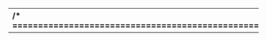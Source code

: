 ﻿|/\* =========================================================================|
| :- |
||`    `Unity Project - A Test Framework for C|
||`    `Copyright (c) 2007-21 Mike Karlesky, Mark VanderVoord, Greg Williams|
||`    `[Released under MIT License. Please refer to license.txt for details]|
||============================================================================ \*/|
||<p></p><p></p>|
||#include "unity.h"|
||#include <stddef.h>|
||<p></p><p></p>|
||#ifdef AVR|
||#include <avr/pgmspace.h>|
||#else|
||#define PROGMEM|
||#endif|
||<p></p><p></p>|
||/\* If omitted from header, declare overrideable prototypes here so they're ready for use \*/|
||#ifdef UNITY\_OMIT\_OUTPUT\_CHAR\_HEADER\_DECLARATION|
||void UNITY\_OUTPUT\_CHAR(int);|
||#endif|
||<p></p><p></p>|
||/\* Helpful macros for us to use here in Assert functions \*/|
||#define UNITY\_FAIL\_AND\_BAIL   { Unity.CurrentTestFailed  = 1; UNITY\_OUTPUT\_FLUSH(); TEST\_ABORT(); }|
||#define UNITY\_IGNORE\_AND\_BAIL { Unity.CurrentTestIgnored = 1; UNITY\_OUTPUT\_FLUSH(); TEST\_ABORT(); }|
||#define RETURN\_IF\_FAIL\_OR\_IGNORE if (Unity.CurrentTestFailed || Unity.CurrentTestIgnored) TEST\_ABORT()|
||<p></p><p></p>|
||struct UNITY\_STORAGE\_T Unity;|
||<p></p><p></p>|
||#ifdef UNITY\_OUTPUT\_COLOR|
||const char PROGMEM UnityStrOk[]                            = "\033[42mOK\033[00m";|
||const char PROGMEM UnityStrPass[]                          = "\033[42mPASS\033[00m";|
||const char PROGMEM UnityStrFail[]                          = "\033[41mFAIL\033[00m";|
||const char PROGMEM UnityStrIgnore[]                        = "\033[43mIGNORE\033[00m";|
||#else|
||const char PROGMEM UnityStrOk[]                            = "OK";|
||const char PROGMEM UnityStrPass[]                          = "PASS";|
||const char PROGMEM UnityStrFail[]                          = "FAIL";|
||const char PROGMEM UnityStrIgnore[]                        = "IGNORE";|
||#endif|
||static const char PROGMEM UnityStrNull[]                   = "NULL";|
||static const char PROGMEM UnityStrSpacer[]                 = ". ";|
||static const char PROGMEM UnityStrExpected[]               = " Expected ";|
||static const char PROGMEM UnityStrWas[]                    = " Was ";|
||static const char PROGMEM UnityStrGt[]                     = " to be greater than ";|
||static const char PROGMEM UnityStrLt[]                     = " to be less than ";|
||static const char PROGMEM UnityStrOrEqual[]                = "or equal to ";|
||static const char PROGMEM UnityStrNotEqual[]               = " to be not equal to ";|
||static const char PROGMEM UnityStrElement[]                = " Element ";|
||static const char PROGMEM UnityStrByte[]                   = " Byte ";|
||static const char PROGMEM UnityStrMemory[]                 = " Memory Mismatch.";|
||static const char PROGMEM UnityStrDelta[]                  = " Values Not Within Delta ";|
||static const char PROGMEM UnityStrPointless[]              = " You Asked Me To Compare Nothing, Which Was Pointless.";|
||static const char PROGMEM UnityStrNullPointerForExpected[] = " Expected pointer to be NULL";|
||static const char PROGMEM UnityStrNullPointerForActual[]   = " Actual pointer was NULL";|
||#ifndef UNITY\_EXCLUDE\_FLOAT|
||static const char PROGMEM UnityStrNot[]                    = "Not ";|
||static const char PROGMEM UnityStrInf[]                    = "Infinity";|
||static const char PROGMEM UnityStrNegInf[]                 = "Negative Infinity";|
||static const char PROGMEM UnityStrNaN[]                    = "NaN";|
||static const char PROGMEM UnityStrDet[]                    = "Determinate";|
||static const char PROGMEM UnityStrInvalidFloatTrait[]      = "Invalid Float Trait";|
||#endif|
||const char PROGMEM UnityStrErrShorthand[]                  = "Unity Shorthand Support Disabled";|
||const char PROGMEM UnityStrErrFloat[]                      = "Unity Floating Point Disabled";|
||const char PROGMEM UnityStrErrDouble[]                     = "Unity Double Precision Disabled";|
||const char PROGMEM UnityStrErr64[]                         = "Unity 64-bit Support Disabled";|
||static const char PROGMEM UnityStrBreaker[]                = "-----------------------";|
||static const char PROGMEM UnityStrResultsTests[]           = " Tests ";|
||static const char PROGMEM UnityStrResultsFailures[]        = " Failures ";|
||static const char PROGMEM UnityStrResultsIgnored[]         = " Ignored ";|
||#ifndef UNITY\_EXCLUDE\_DETAILS|
||static const char PROGMEM UnityStrDetail1Name[]            = UNITY\_DETAIL1\_NAME " ";|
||static const char PROGMEM UnityStrDetail2Name[]            = " " UNITY\_DETAIL2\_NAME " ";|
||#endif|
||/\*-----------------------------------------------|
||` `\* Pretty Printers & Test Result Output Handlers|
||` `\*-----------------------------------------------\*/|
||<p></p><p></p>|
||/\*-----------------------------------------------\*/|
||/\* Local helper function to print characters. \*/|
||static void UnityPrintChar(const char\* pch)|
||{|
||`    `/\* printable characters plus CR & LF are printed \*/|
||`    `if ((\*pch <= 126) && (\*pch >= 32))|
||`    `{|
||`        `UNITY\_OUTPUT\_CHAR(\*pch);|
||`    `}|
||`    `/\* write escaped carriage returns \*/|
||`    `else if (\*pch == 13)|
||`    `{|
||`        `UNITY\_OUTPUT\_CHAR('\\');|
||`        `UNITY\_OUTPUT\_CHAR('r');|
||`    `}|
||`    `/\* write escaped line feeds \*/|
||`    `else if (\*pch == 10)|
||`    `{|
||`        `UNITY\_OUTPUT\_CHAR('\\');|
||`        `UNITY\_OUTPUT\_CHAR('n');|
||`    `}|
||`    `/\* unprintable characters are shown as codes \*/|
||`    `else|
||`    `{|
||`        `UNITY\_OUTPUT\_CHAR('\\');|
||`        `UNITY\_OUTPUT\_CHAR('x');|
||`        `UnityPrintNumberHex((UNITY\_UINT)\*pch, 2);|
||`    `}|
||}|
||<p></p><p></p>|
||/\*-----------------------------------------------\*/|
||/\* Local helper function to print ANSI escape strings e.g. "\033[42m". \*/|
||#ifdef UNITY\_OUTPUT\_COLOR|
||static UNITY\_UINT UnityPrintAnsiEscapeString(const char\* string)|
||{|
||`    `const char\* pch = string;|
||`    `UNITY\_UINT count = 0;|
||<p></p><p></p>|
||`    `while (\*pch && (\*pch != 'm'))|
||`    `{|
||`        `UNITY\_OUTPUT\_CHAR(\*pch);|
||`        `pch++;|
||`        `count++;|
||`    `}|
||`    `UNITY\_OUTPUT\_CHAR('m');|
||`    `count++;|
||<p></p><p></p>|
||`    `return count;|
||}|
||#endif|
||<p></p><p></p>|
||/\*-----------------------------------------------\*/|
||void UnityPrint(const char\* string)|
||{|
||`    `const char\* pch = string;|
||<p></p><p></p>|
||`    `if (pch != NULL)|
||`    `{|
||`        `while (\*pch)|
||`        `{|
||#ifdef UNITY\_OUTPUT\_COLOR|
||`            `/\* print ANSI escape code \*/|
||`            `if ((\*pch == 27) && (\*(pch + 1) == '['))|
||`            `{|
||`                `pch += UnityPrintAnsiEscapeString(pch);|
||`                `continue;|
||`            `}|
||#endif|
||`            `UnityPrintChar(pch);|
||`            `pch++;|
||`        `}|
||`    `}|
||}|
||/\*-----------------------------------------------\*/|
||void UnityPrintLen(const char\* string, const UNITY\_UINT32 length)|
||{|
||`    `const char\* pch = string;|
||<p></p><p></p>|
||`    `if (pch != NULL)|
||`    `{|
||`        `while (\*pch && ((UNITY\_UINT32)(pch - string) < length))|
||`        `{|
||`            `/\* printable characters plus CR & LF are printed \*/|
||`            `if ((\*pch <= 126) && (\*pch >= 32))|
||`            `{|
||`                `UNITY\_OUTPUT\_CHAR(\*pch);|
||`            `}|
||`            `/\* write escaped carriage returns \*/|
||`            `else if (\*pch == 13)|
||`            `{|
||`                `UNITY\_OUTPUT\_CHAR('\\');|
||`                `UNITY\_OUTPUT\_CHAR('r');|
||`            `}|
||`            `/\* write escaped line feeds \*/|
||`            `else if (\*pch == 10)|
||`            `{|
||`                `UNITY\_OUTPUT\_CHAR('\\');|
||`                `UNITY\_OUTPUT\_CHAR('n');|
||`            `}|
||`            `/\* unprintable characters are shown as codes \*/|
||`            `else|
||`            `{|
||`                `UNITY\_OUTPUT\_CHAR('\\');|
||`                `UNITY\_OUTPUT\_CHAR('x');|
||`                `UnityPrintNumberHex((UNITY\_UINT)\*pch, 2);|
||`            `}|
||`            `pch++;|
||`        `}|
||`    `}|
||}|
||<p></p><p></p>|
||/\*-----------------------------------------------\*/|
||void UnityPrintNumberByStyle(const UNITY\_INT number, const UNITY\_DISPLAY\_STYLE\_T style)|
||{|
||`    `if ((style & UNITY\_DISPLAY\_RANGE\_INT) == UNITY\_DISPLAY\_RANGE\_INT)|
||`    `{|
||`        `if (style == UNITY\_DISPLAY\_STYLE\_CHAR)|
||`        `{|
||`            `/\* printable characters plus CR & LF are printed \*/|
||`            `UNITY\_OUTPUT\_CHAR('\'');|
||`            `if ((number <= 126) && (number >= 32))|
||`            `{|
||`                `UNITY\_OUTPUT\_CHAR((int)number);|
||`            `}|
||`            `/\* write escaped carriage returns \*/|
||`            `else if (number == 13)|
||`            `{|
||`                `UNITY\_OUTPUT\_CHAR('\\');|
||`                `UNITY\_OUTPUT\_CHAR('r');|
||`            `}|
||`            `/\* write escaped line feeds \*/|
||`            `else if (number == 10)|
||`            `{|
||`                `UNITY\_OUTPUT\_CHAR('\\');|
||`                `UNITY\_OUTPUT\_CHAR('n');|
||`            `}|
||`            `/\* unprintable characters are shown as codes \*/|
||`            `else|
||`            `{|
||`                `UNITY\_OUTPUT\_CHAR('\\');|
||`                `UNITY\_OUTPUT\_CHAR('x');|
||`                `UnityPrintNumberHex((UNITY\_UINT)number, 2);|
||`            `}|
||`            `UNITY\_OUTPUT\_CHAR('\'');|
||`        `}|
||`        `else|
||`        `{|
||`            `UnityPrintNumber(number);|
||`        `}|
||`    `}|
||`    `else if ((style & UNITY\_DISPLAY\_RANGE\_UINT) == UNITY\_DISPLAY\_RANGE\_UINT)|
||`    `{|
||`        `UnityPrintNumberUnsigned((UNITY\_UINT)number);|
||`    `}|
||`    `else|
||`    `{|
||`        `UNITY\_OUTPUT\_CHAR('0');|
||`        `UNITY\_OUTPUT\_CHAR('x');|
||`        `UnityPrintNumberHex((UNITY\_UINT)number, (char)((style & 0xF) \* 2));|
||`    `}|
||}|
||<p></p><p></p>|
||/\*-----------------------------------------------\*/|
||void UnityPrintNumber(const UNITY\_INT number\_to\_print)|
||{|
||`    `UNITY\_UINT number = (UNITY\_UINT)number\_to\_print;|
||<p></p><p></p>|
||`    `if (number\_to\_print < 0)|
||`    `{|
||`        `/\* A negative number, including MIN negative \*/|
||`        `UNITY\_OUTPUT\_CHAR('-');|
||`        `number = (~number) + 1;|
||`    `}|
||`    `UnityPrintNumberUnsigned(number);|
||}|
||<p></p><p></p>|
||/\*-----------------------------------------------|
||` `\* basically do an itoa using as little ram as possible \*/|
||void UnityPrintNumberUnsigned(const UNITY\_UINT number)|
||{|
||`    `UNITY\_UINT divisor = 1;|
||<p></p><p></p>|
||`    `/\* figure out initial divisor \*/|
||`    `while (number / divisor > 9)|
||`    `{|
||`        `divisor \*= 10;|
||`    `}|
||<p></p><p></p>|
||`    `/\* now mod and print, then divide divisor \*/|
||`    `do|
||`    `{|
||`        `UNITY\_OUTPUT\_CHAR((char)('0' + (number / divisor % 10)));|
||`        `divisor /= 10;|
||`    `} while (divisor > 0);|
||}|
||<p></p><p></p>|
||/\*-----------------------------------------------\*/|
||void UnityPrintNumberHex(const UNITY\_UINT number, const char nibbles\_to\_print)|
||{|
||`    `int nibble;|
||`    `char nibbles = nibbles\_to\_print;|
||<p></p><p></p>|
||`    `if ((unsigned)nibbles > UNITY\_MAX\_NIBBLES)|
||`    `{|
||`        `nibbles = UNITY\_MAX\_NIBBLES;|
||`    `}|
||<p></p><p></p>|
||`    `while (nibbles > 0)|
||`    `{|
||`        `nibbles--;|
||`        `nibble = (int)(number >> (nibbles \* 4)) & 0x0F;|
||`        `if (nibble <= 9)|
||`        `{|
||`            `UNITY\_OUTPUT\_CHAR((char)('0' + nibble));|
||`        `}|
||`        `else|
||`        `{|
||`            `UNITY\_OUTPUT\_CHAR((char)('A' - 10 + nibble));|
||`        `}|
||`    `}|
||}|
||<p></p><p></p>|
||/\*-----------------------------------------------\*/|
||void UnityPrintMask(const UNITY\_UINT mask, const UNITY\_UINT number)|
||{|
||`    `UNITY\_UINT current\_bit = (UNITY\_UINT)1 << (UNITY\_INT\_WIDTH - 1);|
||`    `UNITY\_INT32 i;|
||<p></p><p></p>|
||`    `for (i = 0; i < UNITY\_INT\_WIDTH; i++)|
||`    `{|
||`        `if (current\_bit & mask)|
||`        `{|
||`            `if (current\_bit & number)|
||`            `{|
||`                `UNITY\_OUTPUT\_CHAR('1');|
||`            `}|
||`            `else|
||`            `{|
||`                `UNITY\_OUTPUT\_CHAR('0');|
||`            `}|
||`        `}|
||`        `else|
||`        `{|
||`            `UNITY\_OUTPUT\_CHAR('X');|
||`        `}|
||`        `current\_bit = current\_bit >> 1;|
||`    `}|
||}|
||<p></p><p></p>|
||/\*-----------------------------------------------\*/|
||#ifndef UNITY\_EXCLUDE\_FLOAT\_PRINT|
||/\*|
||` `\* This function prints a floating-point value in a format similar to|
||` `\* printf("%.7g") on a single-precision machine or printf("%.9g") on a|
||` `\* double-precision machine.  The 7th digit won't always be totally correct|
||` `\* in single-precision operation (for that level of accuracy, a more|
||` `\* complicated algorithm would be needed).|
||` `\*/|
||void UnityPrintFloat(const UNITY\_DOUBLE input\_number)|
||{|
||#ifdef UNITY\_INCLUDE\_DOUBLE|
||`    `static const int sig\_digits = 9;|
||`    `static const UNITY\_INT32 min\_scaled = 100000000;|
||`    `static const UNITY\_INT32 max\_scaled = 1000000000;|
||#else|
||`    `static const int sig\_digits = 7;|
||`    `static const UNITY\_INT32 min\_scaled = 1000000;|
||`    `static const UNITY\_INT32 max\_scaled = 10000000;|
||#endif|
||<p></p><p></p>|
||`    `UNITY\_DOUBLE number = input\_number;|
||<p></p><p></p>|
||`    `/\* print minus sign (does not handle negative zero) \*/|
||`    `if (number < 0.0f)|
||`    `{|
||`        `UNITY\_OUTPUT\_CHAR('-');|
||`        `number = -number;|
||`    `}|
||<p></p><p></p>|
||`    `/\* handle zero, NaN, and +/- infinity \*/|
||`    `if (number == 0.0f)|
||`    `{|
||`        `UnityPrint("0");|
||`    `}|
||`    `else if (isnan(number))|
||`    `{|
||`        `UnityPrint("nan");|
||`    `}|
||`    `else if (isinf(number))|
||`    `{|
||`        `UnityPrint("inf");|
||`    `}|
||`    `else|
||`    `{|
||`        `UNITY\_INT32 n\_int = 0, n;|
||`        `int exponent = 0;|
||`        `int decimals, digits;|
||`        `char buf[16] = {0};|
||<p></p><p></p>|
||`        `/\*|
||`         `\* Scale up or down by powers of 10.  To minimize rounding error,|
||`         `\* start with a factor/divisor of 10^10, which is the largest|
||`         `\* power of 10 that can be represented exactly.  Finally, compute|
||`         `\* (exactly) the remaining power of 10 and perform one more|
||`         `\* multiplication or division.|
||`         `\*/|
||`        `if (number < 1.0f)|
||`        `{|
||`            `UNITY\_DOUBLE factor = 1.0f;|
||<p></p><p></p>|
||`            `while (number < (UNITY\_DOUBLE)max\_scaled / 1e10f)  { number \*= 1e10f; exponent -= 10; }|
||`            `while (number \* factor < (UNITY\_DOUBLE)min\_scaled) { factor \*= 10.0f; exponent--; }|
||<p></p><p></p>|
||`            `number \*= factor;|
||`        `}|
||`        `else if (number > (UNITY\_DOUBLE)max\_scaled)|
||`        `{|
||`            `UNITY\_DOUBLE divisor = 1.0f;|
||<p></p><p></p>|
||`            `while (number > (UNITY\_DOUBLE)min\_scaled \* 1e10f)   { number  /= 1e10f; exponent += 10; }|
||`            `while (number / divisor > (UNITY\_DOUBLE)max\_scaled) { divisor \*= 10.0f; exponent++; }|
||<p></p><p></p>|
||`            `number /= divisor;|
||`        `}|
||`        `else|
||`        `{|
||`            `/\*|
||`             `\* In this range, we can split off the integer part before|
||`             `\* doing any multiplications.  This reduces rounding error by|
||`             `\* freeing up significant bits in the fractional part.|
||`             `\*/|
||`            `UNITY\_DOUBLE factor = 1.0f;|
||`            `n\_int = (UNITY\_INT32)number;|
||`            `number -= (UNITY\_DOUBLE)n\_int;|
||<p></p><p></p>|
||`            `while (n\_int < min\_scaled) { n\_int \*= 10; factor \*= 10.0f; exponent--; }|
||<p></p><p></p>|
||`            `number \*= factor;|
||`        `}|
||<p></p><p></p>|
||`        `/\* round to nearest integer \*/|
||`        `n = ((UNITY\_INT32)(number + number) + 1) / 2;|
||<p></p><p></p>|
||#ifndef UNITY\_ROUND\_TIES\_AWAY\_FROM\_ZERO|
||`        `/\* round to even if exactly between two integers \*/|
||`        `if ((n & 1) && (((UNITY\_DOUBLE)n - number) == 0.5f))|
||`            `n--;|
||#endif|
||<p></p><p></p>|
||`        `n += n\_int;|
||<p></p><p></p>|
||`        `if (n >= max\_scaled)|
||`        `{|
||`            `n = min\_scaled;|
||`            `exponent++;|
||`        `}|
||<p></p><p></p>|
||`        `/\* determine where to place decimal point \*/|
||`        `decimals = ((exponent <= 0) && (exponent >= -(sig\_digits + 3))) ? (-exponent) : (sig\_digits - 1);|
||`        `exponent += decimals;|
||<p></p><p></p>|
||`        `/\* truncate trailing zeroes after decimal point \*/|
||`        `while ((decimals > 0) && ((n % 10) == 0))|
||`        `{|
||`            `n /= 10;|
||`            `decimals--;|
||`        `}|
||<p></p><p></p>|
||`        `/\* build up buffer in reverse order \*/|
||`        `digits = 0;|
||`        `while ((n != 0) || (digits <= decimals))|
||`        `{|
||`            `buf[digits++] = (char)('0' + n % 10);|
||`            `n /= 10;|
||`        `}|
||`        `while (digits > 0)|
||`        `{|
||`            `if (digits == decimals) { UNITY\_OUTPUT\_CHAR('.'); }|
||`            `UNITY\_OUTPUT\_CHAR(buf[--digits]);|
||`        `}|
||<p></p><p></p>|
||`        `/\* print exponent if needed \*/|
||`        `if (exponent != 0)|
||`        `{|
||`            `UNITY\_OUTPUT\_CHAR('e');|
||<p></p><p></p>|
||`            `if (exponent < 0)|
||`            `{|
||`                `UNITY\_OUTPUT\_CHAR('-');|
||`                `exponent = -exponent;|
||`            `}|
||`            `else|
||`            `{|
||`                `UNITY\_OUTPUT\_CHAR('+');|
||`            `}|
||<p></p><p></p>|
||`            `digits = 0;|
||`            `while ((exponent != 0) || (digits < 2))|
||`            `{|
||`                `buf[digits++] = (char)('0' + exponent % 10);|
||`                `exponent /= 10;|
||`            `}|
||`            `while (digits > 0)|
||`            `{|
||`                `UNITY\_OUTPUT\_CHAR(buf[--digits]);|
||`            `}|
||`        `}|
||`    `}|
||}|
||#endif /\* ! UNITY\_EXCLUDE\_FLOAT\_PRINT \*/|
||<p></p><p></p>|
||/\*-----------------------------------------------\*/|
||static void UnityTestResultsBegin(const char\* file, const UNITY\_LINE\_TYPE line)|
||{|
||#ifdef UNITY\_OUTPUT\_FOR\_ECLIPSE|
||`    `UNITY\_OUTPUT\_CHAR('(');|
||`    `UnityPrint(file);|
||`    `UNITY\_OUTPUT\_CHAR(':');|
||`    `UnityPrintNumber((UNITY\_INT)line);|
||`    `UNITY\_OUTPUT\_CHAR(')');|
||`    `UNITY\_OUTPUT\_CHAR(' ');|
||`    `UnityPrint(Unity.CurrentTestName);|
||`    `UNITY\_OUTPUT\_CHAR(':');|
||#else|
||#ifdef UNITY\_OUTPUT\_FOR\_IAR\_WORKBENCH|
||`    `UnityPrint("<SRCREF line=");|
||`    `UnityPrintNumber((UNITY\_INT)line);|
||`    `UnityPrint(" file=\"");|
||`    `UnityPrint(file);|
||`    `UNITY\_OUTPUT\_CHAR('"');|
||`    `UNITY\_OUTPUT\_CHAR('>');|
||`    `UnityPrint(Unity.CurrentTestName);|
||`    `UnityPrint("</SRCREF> ");|
||#else|
||#ifdef UNITY\_OUTPUT\_FOR\_QT\_CREATOR|
||`    `UnityPrint("file://");|
||`    `UnityPrint(file);|
||`    `UNITY\_OUTPUT\_CHAR(':');|
||`    `UnityPrintNumber((UNITY\_INT)line);|
||`    `UNITY\_OUTPUT\_CHAR(' ');|
||`    `UnityPrint(Unity.CurrentTestName);|
||`    `UNITY\_OUTPUT\_CHAR(':');|
||#else|
||`    `UnityPrint(file);|
||`    `UNITY\_OUTPUT\_CHAR(':');|
||`    `UnityPrintNumber((UNITY\_INT)line);|
||`    `UNITY\_OUTPUT\_CHAR(':');|
||`    `UnityPrint(Unity.CurrentTestName);|
||`    `UNITY\_OUTPUT\_CHAR(':');|
||#endif|
||#endif|
||#endif|
||}|
||<p></p><p></p>|
||/\*-----------------------------------------------\*/|
||static void UnityTestResultsFailBegin(const UNITY\_LINE\_TYPE line)|
||{|
||`    `UnityTestResultsBegin(Unity.TestFile, line);|
||`    `UnityPrint(UnityStrFail);|
||`    `UNITY\_OUTPUT\_CHAR(':');|
||}|
||<p></p><p></p>|
||/\*-----------------------------------------------\*/|
||void UnityConcludeTest(void)|
||{|
||`    `if (Unity.CurrentTestIgnored)|
||`    `{|
||`        `Unity.TestIgnores++;|
||`    `}|
||`    `else if (!Unity.CurrentTestFailed)|
||`    `{|
||`        `UnityTestResultsBegin(Unity.TestFile, Unity.CurrentTestLineNumber);|
||`        `UnityPrint(UnityStrPass);|
||`    `}|
||`    `else|
||`    `{|
||`        `Unity.TestFailures++;|
||`    `}|
||<p></p><p></p>|
||`    `Unity.CurrentTestFailed = 0;|
||`    `Unity.CurrentTestIgnored = 0;|
||`    `UNITY\_PRINT\_EXEC\_TIME();|
||`    `UNITY\_PRINT\_EOL();|
||`    `UNITY\_FLUSH\_CALL();|
||}|
||<p></p><p></p>|
||/\*-----------------------------------------------\*/|
||static void UnityAddMsgIfSpecified(const char\* msg)|
||{|
||`    `if (msg)|
||`    `{|
||`        `UnityPrint(UnityStrSpacer);|
||<p></p><p></p>|
||#ifdef UNITY\_PRINT\_TEST\_CONTEXT|
||`        `UNITY\_PRINT\_TEST\_CONTEXT();|
||#endif|
||#ifndef UNITY\_EXCLUDE\_DETAILS|
||`        `if (Unity.CurrentDetail1)|
||`        `{|
||`            `UnityPrint(UnityStrDetail1Name);|
||`            `UnityPrint(Unity.CurrentDetail1);|
||`            `if (Unity.CurrentDetail2)|
||`            `{|
||`                `UnityPrint(UnityStrDetail2Name);|
||`                `UnityPrint(Unity.CurrentDetail2);|
||`            `}|
||`            `UnityPrint(UnityStrSpacer);|
||`        `}|
||#endif|
||`        `UnityPrint(msg);|
||`    `}|
||}|
||<p></p><p></p>|
||/\*-----------------------------------------------\*/|
||static void UnityPrintExpectedAndActualStrings(const char\* expected, const char\* actual)|
||{|
||`    `UnityPrint(UnityStrExpected);|
||`    `if (expected != NULL)|
||`    `{|
||`        `UNITY\_OUTPUT\_CHAR('\'');|
||`        `UnityPrint(expected);|
||`        `UNITY\_OUTPUT\_CHAR('\'');|
||`    `}|
||`    `else|
||`    `{|
||`        `UnityPrint(UnityStrNull);|
||`    `}|
||`    `UnityPrint(UnityStrWas);|
||`    `if (actual != NULL)|
||`    `{|
||`        `UNITY\_OUTPUT\_CHAR('\'');|
||`        `UnityPrint(actual);|
||`        `UNITY\_OUTPUT\_CHAR('\'');|
||`    `}|
||`    `else|
||`    `{|
||`        `UnityPrint(UnityStrNull);|
||`    `}|
||}|
||<p></p><p></p>|
||/\*-----------------------------------------------\*/|
||static void UnityPrintExpectedAndActualStringsLen(const char\* expected,|
||`                                                  `const char\* actual,|
||`                                                  `const UNITY\_UINT32 length)|
||{|
||`    `UnityPrint(UnityStrExpected);|
||`    `if (expected != NULL)|
||`    `{|
||`        `UNITY\_OUTPUT\_CHAR('\'');|
||`        `UnityPrintLen(expected, length);|
||`        `UNITY\_OUTPUT\_CHAR('\'');|
||`    `}|
||`    `else|
||`    `{|
||`        `UnityPrint(UnityStrNull);|
||`    `}|
||`    `UnityPrint(UnityStrWas);|
||`    `if (actual != NULL)|
||`    `{|
||`        `UNITY\_OUTPUT\_CHAR('\'');|
||`        `UnityPrintLen(actual, length);|
||`        `UNITY\_OUTPUT\_CHAR('\'');|
||`    `}|
||`    `else|
||`    `{|
||`        `UnityPrint(UnityStrNull);|
||`    `}|
||}|
||<p></p><p></p>|
||/\*-----------------------------------------------|
||` `\* Assertion & Control Helpers|
||` `\*-----------------------------------------------\*/|
||<p></p><p></p>|
||/\*-----------------------------------------------\*/|
||static int UnityIsOneArrayNull(UNITY\_INTERNAL\_PTR expected,|
||`                               `UNITY\_INTERNAL\_PTR actual,|
||`                               `const UNITY\_LINE\_TYPE lineNumber,|
||`                               `const char\* msg)|
||{|
||`    `/\* Both are NULL or same pointer \*/|
||`    `if (expected == actual) { return 0; }|
||<p></p><p></p>|
||`    `/\* print and return true if just expected is NULL \*/|
||`    `if (expected == NULL)|
||`    `{|
||`        `UnityTestResultsFailBegin(lineNumber);|
||`        `UnityPrint(UnityStrNullPointerForExpected);|
||`        `UnityAddMsgIfSpecified(msg);|
||`        `return 1;|
||`    `}|
||<p></p><p></p>|
||`    `/\* print and return true if just actual is NULL \*/|
||`    `if (actual == NULL)|
||`    `{|
||`        `UnityTestResultsFailBegin(lineNumber);|
||`        `UnityPrint(UnityStrNullPointerForActual);|
||`        `UnityAddMsgIfSpecified(msg);|
||`        `return 1;|
||`    `}|
||<p></p><p></p>|
||`    `return 0; /\* return false if neither is NULL \*/|
||}|
||<p></p><p></p>|
||/\*-----------------------------------------------|
||` `\* Assertion Functions|
||` `\*-----------------------------------------------\*/|
||<p></p><p></p>|
||/\*-----------------------------------------------\*/|
||void UnityAssertBits(const UNITY\_INT mask,|
||`                     `const UNITY\_INT expected,|
||`                     `const UNITY\_INT actual,|
||`                     `const char\* msg,|
||`                     `const UNITY\_LINE\_TYPE lineNumber)|
||{|
||`    `RETURN\_IF\_FAIL\_OR\_IGNORE;|
||<p></p><p></p>|
||`    `if ((mask & expected) != (mask & actual))|
||`    `{|
||`        `UnityTestResultsFailBegin(lineNumber);|
||`        `UnityPrint(UnityStrExpected);|
||`        `UnityPrintMask((UNITY\_UINT)mask, (UNITY\_UINT)expected);|
||`        `UnityPrint(UnityStrWas);|
||`        `UnityPrintMask((UNITY\_UINT)mask, (UNITY\_UINT)actual);|
||`        `UnityAddMsgIfSpecified(msg);|
||`        `UNITY\_FAIL\_AND\_BAIL;|
||`    `}|
||}|
||<p></p><p></p>|
||/\*-----------------------------------------------\*/|
||void UnityAssertEqualNumber(const UNITY\_INT expected,|
||`                            `const UNITY\_INT actual,|
||`                            `const char\* msg,|
||`                            `const UNITY\_LINE\_TYPE lineNumber,|
||`                            `const UNITY\_DISPLAY\_STYLE\_T style)|
||{|
||`    `RETURN\_IF\_FAIL\_OR\_IGNORE;|
||<p></p><p></p>|
||`    `if (expected != actual)|
||`    `{|
||`        `UnityTestResultsFailBegin(lineNumber);|
||`        `UnityPrint(UnityStrExpected);|
||`        `UnityPrintNumberByStyle(expected, style);|
||`        `UnityPrint(UnityStrWas);|
||`        `UnityPrintNumberByStyle(actual, style);|
||`        `UnityAddMsgIfSpecified(msg);|
||`        `UNITY\_FAIL\_AND\_BAIL;|
||`    `}|
||}|
||<p></p><p></p>|
||/\*-----------------------------------------------\*/|
||void UnityAssertGreaterOrLessOrEqualNumber(const UNITY\_INT threshold,|
||`                                           `const UNITY\_INT actual,|
||`                                           `const UNITY\_COMPARISON\_T compare,|
||`                                           `const char \*msg,|
||`                                           `const UNITY\_LINE\_TYPE lineNumber,|
||`                                           `const UNITY\_DISPLAY\_STYLE\_T style)|
||{|
||`    `int failed = 0;|
||`    `RETURN\_IF\_FAIL\_OR\_IGNORE;|
||<p></p><p></p>|
||`    `if ((threshold == actual) && (compare & UNITY\_EQUAL\_TO)) { return; }|
||`    `if ((threshold == actual))                               { failed = 1; }|
||<p></p><p></p>|
||`    `if ((style & UNITY\_DISPLAY\_RANGE\_INT) == UNITY\_DISPLAY\_RANGE\_INT)|
||`    `{|
||`        `if ((actual > threshold) && (compare & UNITY\_SMALLER\_THAN)) { failed = 1; }|
||`        `if ((actual < threshold) && (compare & UNITY\_GREATER\_THAN)) { failed = 1; }|
||`    `}|
||`    `else /\* UINT or HEX \*/|
||`    `{|
||`        `if (((UNITY\_UINT)actual > (UNITY\_UINT)threshold) && (compare & UNITY\_SMALLER\_THAN)) { failed = 1; }|
||`        `if (((UNITY\_UINT)actual < (UNITY\_UINT)threshold) && (compare & UNITY\_GREATER\_THAN)) { failed = 1; }|
||`    `}|
||<p></p><p></p>|
||`    `if (failed)|
||`    `{|
||`        `UnityTestResultsFailBegin(lineNumber);|
||`        `UnityPrint(UnityStrExpected);|
||`        `UnityPrintNumberByStyle(actual, style);|
||`        `if (compare & UNITY\_GREATER\_THAN) { UnityPrint(UnityStrGt);       }|
||`        `if (compare & UNITY\_SMALLER\_THAN) { UnityPrint(UnityStrLt);       }|
||`        `if (compare & UNITY\_EQUAL\_TO)     { UnityPrint(UnityStrOrEqual);  }|
||`        `if (compare == UNITY\_NOT\_EQUAL)   { UnityPrint(UnityStrNotEqual); }|
||`        `UnityPrintNumberByStyle(threshold, style);|
||`        `UnityAddMsgIfSpecified(msg);|
||`        `UNITY\_FAIL\_AND\_BAIL;|
||`    `}|
||}|
||<p></p><p></p>|
||#define UnityPrintPointlessAndBail()       \|
||{                                          \|
||`    `UnityTestResultsFailBegin(lineNumber); \|
||`    `UnityPrint(UnityStrPointless);         \|
||`    `UnityAddMsgIfSpecified(msg);           \|
||`    `UNITY\_FAIL\_AND\_BAIL; }|
||<p></p><p></p>|
||/\*-----------------------------------------------\*/|
||void UnityAssertEqualIntArray(UNITY\_INTERNAL\_PTR expected,|
||`                              `UNITY\_INTERNAL\_PTR actual,|
||`                              `const UNITY\_UINT32 num\_elements,|
||`                              `const char\* msg,|
||`                              `const UNITY\_LINE\_TYPE lineNumber,|
||`                              `const UNITY\_DISPLAY\_STYLE\_T style,|
||`                              `const UNITY\_FLAGS\_T flags)|
||{|
||`    `UNITY\_UINT32 elements  = num\_elements;|
||`    `unsigned int length    = style & 0xF;|
||`    `unsigned int increment = 0;|
||<p></p><p></p>|
||`    `RETURN\_IF\_FAIL\_OR\_IGNORE;|
||<p></p><p></p>|
||`    `if (num\_elements == 0)|
||`    `{|
||`        `UnityPrintPointlessAndBail();|
||`    `}|
||<p></p><p></p>|
||`    `if (expected == actual)|
||`    `{|
||`        `return; /\* Both are NULL or same pointer \*/|
||`    `}|
||<p></p><p></p>|
||`    `if (UnityIsOneArrayNull(expected, actual, lineNumber, msg))|
||`    `{|
||`        `UNITY\_FAIL\_AND\_BAIL;|
||`    `}|
||<p></p><p></p>|
||`    `while ((elements > 0) && (elements--))|
||`    `{|
||`        `UNITY\_INT expect\_val;|
||`        `UNITY\_INT actual\_val;|
||<p></p><p></p>|
||`        `switch (length)|
||`        `{|
||`            `case 1:|
||`                `expect\_val = \*(UNITY\_PTR\_ATTRIBUTE const UNITY\_INT8\*)expected;|
||`                `actual\_val = \*(UNITY\_PTR\_ATTRIBUTE const UNITY\_INT8\*)actual;|
||`                `increment  = sizeof(UNITY\_INT8);|
||`                `break;|
||<p></p><p></p>|
||`            `case 2:|
||`                `expect\_val = \*(UNITY\_PTR\_ATTRIBUTE const UNITY\_INT16\*)expected;|
||`                `actual\_val = \*(UNITY\_PTR\_ATTRIBUTE const UNITY\_INT16\*)actual;|
||`                `increment  = sizeof(UNITY\_INT16);|
||`                `break;|
||<p></p><p></p>|
||#ifdef UNITY\_SUPPORT\_64|
||`            `case 8:|
||`                `expect\_val = \*(UNITY\_PTR\_ATTRIBUTE const UNITY\_INT64\*)expected;|
||`                `actual\_val = \*(UNITY\_PTR\_ATTRIBUTE const UNITY\_INT64\*)actual;|
||`                `increment  = sizeof(UNITY\_INT64);|
||`                `break;|
||#endif|
||<p></p><p></p>|
||`            `default: /\* default is length 4 bytes \*/|
||`            `case 4:|
||`                `expect\_val = \*(UNITY\_PTR\_ATTRIBUTE const UNITY\_INT32\*)expected;|
||`                `actual\_val = \*(UNITY\_PTR\_ATTRIBUTE const UNITY\_INT32\*)actual;|
||`                `increment  = sizeof(UNITY\_INT32);|
||`                `length = 4;|
||`                `break;|
||`        `}|
||<p></p><p></p>|
||`        `if (expect\_val != actual\_val)|
||`        `{|
||`            `if ((style & UNITY\_DISPLAY\_RANGE\_UINT) && (length < (UNITY\_INT\_WIDTH / 8)))|
||`            `{   /\* For UINT, remove sign extension (padding 1's) from signed type casts above \*/|
||`                `UNITY\_INT mask = 1;|
||`                `mask = (mask << 8 \* length) - 1;|
||`                `expect\_val &= mask;|
||`                `actual\_val &= mask;|
||`            `}|
||`            `UnityTestResultsFailBegin(lineNumber);|
||`            `UnityPrint(UnityStrElement);|
||`            `UnityPrintNumberUnsigned(num\_elements - elements - 1);|
||`            `UnityPrint(UnityStrExpected);|
||`            `UnityPrintNumberByStyle(expect\_val, style);|
||`            `UnityPrint(UnityStrWas);|
||`            `UnityPrintNumberByStyle(actual\_val, style);|
||`            `UnityAddMsgIfSpecified(msg);|
||`            `UNITY\_FAIL\_AND\_BAIL;|
||`        `}|
||`        `/\* Walk through array by incrementing the pointers \*/|
||`        `if (flags == UNITY\_ARRAY\_TO\_ARRAY)|
||`        `{|
||`            `expected = (UNITY\_INTERNAL\_PTR)((const char\*)expected + increment);|
||`        `}|
||`        `actual = (UNITY\_INTERNAL\_PTR)((const char\*)actual + increment);|
||`    `}|
||}|
||<p></p><p></p>|
||/\*-----------------------------------------------\*/|
||#ifndef UNITY\_EXCLUDE\_FLOAT|
||/\* Wrap this define in a function with variable types as float or double \*/|
||#define UNITY\_FLOAT\_OR\_DOUBLE\_WITHIN(delta, expected, actual, diff)                           \|
||`    `if (isinf(expected) && isinf(actual) && (((expected) < 0) == ((actual) < 0))) return 1;   \|
||`    `if (UNITY\_NAN\_CHECK) return 1;                                                            \|
||`    `(diff) = (actual) - (expected);                                                           \|
||`    `if ((diff) < 0) (diff) = -(diff);                                                         \|
||`    `if ((delta) < 0) (delta) = -(delta);                                                      \|
||`    `return !(isnan(diff) || isinf(diff) || ((diff) > (delta)))|
||`    `/\* This first part of this condition will catch any NaN or Infinite values \*/|
||#ifndef UNITY\_NAN\_NOT\_EQUAL\_NAN|
||`  `#define UNITY\_NAN\_CHECK isnan(expected) && isnan(actual)|
||#else|
||`  `#define UNITY\_NAN\_CHECK 0|
||#endif|
||<p></p><p></p>|
||#ifndef UNITY\_EXCLUDE\_FLOAT\_PRINT|
||`  `#define UNITY\_PRINT\_EXPECTED\_AND\_ACTUAL\_FLOAT(expected, actual) \|
||`  `{                                                               \|
||`    `UnityPrint(UnityStrExpected);                                 \|
||`    `UnityPrintFloat(expected);                                    \|
||`    `UnityPrint(UnityStrWas);                                      \|
||`    `UnityPrintFloat(actual); }|
||#else|
||`  `#define UNITY\_PRINT\_EXPECTED\_AND\_ACTUAL\_FLOAT(expected, actual) \|
||`    `UnityPrint(UnityStrDelta)|
||#endif /\* UNITY\_EXCLUDE\_FLOAT\_PRINT \*/|
||<p></p><p></p>|
||/\*-----------------------------------------------\*/|
||static int UnityFloatsWithin(UNITY\_FLOAT delta, UNITY\_FLOAT expected, UNITY\_FLOAT actual)|
||{|
||`    `UNITY\_FLOAT diff;|
||`    `UNITY\_FLOAT\_OR\_DOUBLE\_WITHIN(delta, expected, actual, diff);|
||}|
||<p></p><p></p>|
||/\*-----------------------------------------------\*/|
||void UnityAssertEqualFloatArray(UNITY\_PTR\_ATTRIBUTE const UNITY\_FLOAT\* expected,|
||`                                `UNITY\_PTR\_ATTRIBUTE const UNITY\_FLOAT\* actual,|
||`                                `const UNITY\_UINT32 num\_elements,|
||`                                `const char\* msg,|
||`                                `const UNITY\_LINE\_TYPE lineNumber,|
||`                                `const UNITY\_FLAGS\_T flags)|
||{|
||`    `UNITY\_UINT32 elements = num\_elements;|
||`    `UNITY\_PTR\_ATTRIBUTE const UNITY\_FLOAT\* ptr\_expected = expected;|
||`    `UNITY\_PTR\_ATTRIBUTE const UNITY\_FLOAT\* ptr\_actual = actual;|
||<p></p><p></p>|
||`    `RETURN\_IF\_FAIL\_OR\_IGNORE;|
||<p></p><p></p>|
||`    `if (elements == 0)|
||`    `{|
||`        `UnityPrintPointlessAndBail();|
||`    `}|
||<p></p><p></p>|
||`    `if (expected == actual)|
||`    `{|
||`        `return; /\* Both are NULL or same pointer \*/|
||`    `}|
||<p></p><p></p>|
||`    `if (UnityIsOneArrayNull((UNITY\_INTERNAL\_PTR)expected, (UNITY\_INTERNAL\_PTR)actual, lineNumber, msg))|
||`    `{|
||`        `UNITY\_FAIL\_AND\_BAIL;|
||`    `}|
||<p></p><p></p>|
||`    `while (elements--)|
||`    `{|
||`        `if (!UnityFloatsWithin(\*ptr\_expected \* UNITY\_FLOAT\_PRECISION, \*ptr\_expected, \*ptr\_actual))|
||`        `{|
||`            `UnityTestResultsFailBegin(lineNumber);|
||`            `UnityPrint(UnityStrElement);|
||`            `UnityPrintNumberUnsigned(num\_elements - elements - 1);|
||`            `UNITY\_PRINT\_EXPECTED\_AND\_ACTUAL\_FLOAT((UNITY\_DOUBLE)\*ptr\_expected, (UNITY\_DOUBLE)\*ptr\_actual);|
||`            `UnityAddMsgIfSpecified(msg);|
||`            `UNITY\_FAIL\_AND\_BAIL;|
||`        `}|
||`        `if (flags == UNITY\_ARRAY\_TO\_ARRAY)|
||`        `{|
||`            `ptr\_expected++;|
||`        `}|
||`        `ptr\_actual++;|
||`    `}|
||}|
||<p></p><p></p>|
||/\*-----------------------------------------------\*/|
||void UnityAssertFloatsWithin(const UNITY\_FLOAT delta,|
||`                             `const UNITY\_FLOAT expected,|
||`                             `const UNITY\_FLOAT actual,|
||`                             `const char\* msg,|
||`                             `const UNITY\_LINE\_TYPE lineNumber)|
||{|
||`    `RETURN\_IF\_FAIL\_OR\_IGNORE;|
||<p></p><p></p>|
||<p></p><p></p>|
||`    `if (!UnityFloatsWithin(delta, expected, actual))|
||`    `{|
||`        `UnityTestResultsFailBegin(lineNumber);|
||`        `UNITY\_PRINT\_EXPECTED\_AND\_ACTUAL\_FLOAT((UNITY\_DOUBLE)expected, (UNITY\_DOUBLE)actual);|
||`        `UnityAddMsgIfSpecified(msg);|
||`        `UNITY\_FAIL\_AND\_BAIL;|
||`    `}|
||}|
||<p></p><p></p>|
||/\*-----------------------------------------------\*/|
||void UnityAssertFloatSpecial(const UNITY\_FLOAT actual,|
||`                             `const char\* msg,|
||`                             `const UNITY\_LINE\_TYPE lineNumber,|
||`                             `const UNITY\_FLOAT\_TRAIT\_T style)|
||{|
||`    `const char\* trait\_names[] = {UnityStrInf, UnityStrNegInf, UnityStrNaN, UnityStrDet};|
||`    `UNITY\_INT should\_be\_trait = ((UNITY\_INT)style & 1);|
||`    `UNITY\_INT is\_trait        = !should\_be\_trait;|
||`    `UNITY\_INT trait\_index     = (UNITY\_INT)(style >> 1);|
||<p></p><p></p>|
||`    `RETURN\_IF\_FAIL\_OR\_IGNORE;|
||<p></p><p></p>|
||`    `switch (style)|
||`    `{|
||`        `case UNITY\_FLOAT\_IS\_INF:|
||`        `case UNITY\_FLOAT\_IS\_NOT\_INF:|
||`            `is\_trait = isinf(actual) && (actual > 0);|
||`            `break;|
||`        `case UNITY\_FLOAT\_IS\_NEG\_INF:|
||`        `case UNITY\_FLOAT\_IS\_NOT\_NEG\_INF:|
||`            `is\_trait = isinf(actual) && (actual < 0);|
||`            `break;|
||<p></p><p></p>|
||`        `case UNITY\_FLOAT\_IS\_NAN:|
||`        `case UNITY\_FLOAT\_IS\_NOT\_NAN:|
||`            `is\_trait = isnan(actual) ? 1 : 0;|
||`            `break;|
||<p></p><p></p>|
||`        `case UNITY\_FLOAT\_IS\_DET: /\* A determinate number is non infinite and not NaN. \*/|
||`        `case UNITY\_FLOAT\_IS\_NOT\_DET:|
||`            `is\_trait = !isinf(actual) && !isnan(actual);|
||`            `break;|
||<p></p><p></p>|
||`        `default: /\* including UNITY\_FLOAT\_INVALID\_TRAIT \*/|
||`            `trait\_index = 0;|
||`            `trait\_names[0] = UnityStrInvalidFloatTrait;|
||`            `break;|
||`    `}|
||<p></p><p></p>|
||`    `if (is\_trait != should\_be\_trait)|
||`    `{|
||`        `UnityTestResultsFailBegin(lineNumber);|
||`        `UnityPrint(UnityStrExpected);|
||`        `if (!should\_be\_trait)|
||`        `{|
||`            `UnityPrint(UnityStrNot);|
||`        `}|
||`        `UnityPrint(trait\_names[trait\_index]);|
||`        `UnityPrint(UnityStrWas);|
||#ifndef UNITY\_EXCLUDE\_FLOAT\_PRINT|
||`        `UnityPrintFloat((UNITY\_DOUBLE)actual);|
||#else|
||`        `if (should\_be\_trait)|
||`        `{|
||`            `UnityPrint(UnityStrNot);|
||`        `}|
||`        `UnityPrint(trait\_names[trait\_index]);|
||#endif|
||`        `UnityAddMsgIfSpecified(msg);|
||`        `UNITY\_FAIL\_AND\_BAIL;|
||`    `}|
||}|
||<p></p><p></p>|
||#endif /\* not UNITY\_EXCLUDE\_FLOAT \*/|
||<p></p><p></p>|
||/\*-----------------------------------------------\*/|
||#ifndef UNITY\_EXCLUDE\_DOUBLE|
||static int UnityDoublesWithin(UNITY\_DOUBLE delta, UNITY\_DOUBLE expected, UNITY\_DOUBLE actual)|
||{|
||`    `UNITY\_DOUBLE diff;|
||`    `UNITY\_FLOAT\_OR\_DOUBLE\_WITHIN(delta, expected, actual, diff);|
||}|
||<p></p><p></p>|
||/\*-----------------------------------------------\*/|
||void UnityAssertEqualDoubleArray(UNITY\_PTR\_ATTRIBUTE const UNITY\_DOUBLE\* expected,|
||`                                 `UNITY\_PTR\_ATTRIBUTE const UNITY\_DOUBLE\* actual,|
||`                                 `const UNITY\_UINT32 num\_elements,|
||`                                 `const char\* msg,|
||`                                 `const UNITY\_LINE\_TYPE lineNumber,|
||`                                 `const UNITY\_FLAGS\_T flags)|
||{|
||`    `UNITY\_UINT32 elements = num\_elements;|
||`    `UNITY\_PTR\_ATTRIBUTE const UNITY\_DOUBLE\* ptr\_expected = expected;|
||`    `UNITY\_PTR\_ATTRIBUTE const UNITY\_DOUBLE\* ptr\_actual = actual;|
||<p></p><p></p>|
||`    `RETURN\_IF\_FAIL\_OR\_IGNORE;|
||<p></p><p></p>|
||`    `if (elements == 0)|
||`    `{|
||`        `UnityPrintPointlessAndBail();|
||`    `}|
||<p></p><p></p>|
||`    `if (expected == actual)|
||`    `{|
||`        `return; /\* Both are NULL or same pointer \*/|
||`    `}|
||<p></p><p></p>|
||`    `if (UnityIsOneArrayNull((UNITY\_INTERNAL\_PTR)expected, (UNITY\_INTERNAL\_PTR)actual, lineNumber, msg))|
||`    `{|
||`        `UNITY\_FAIL\_AND\_BAIL;|
||`    `}|
||<p></p><p></p>|
||`    `while (elements--)|
||`    `{|
||`        `if (!UnityDoublesWithin(\*ptr\_expected \* UNITY\_DOUBLE\_PRECISION, \*ptr\_expected, \*ptr\_actual))|
||`        `{|
||`            `UnityTestResultsFailBegin(lineNumber);|
||`            `UnityPrint(UnityStrElement);|
||`            `UnityPrintNumberUnsigned(num\_elements - elements - 1);|
||`            `UNITY\_PRINT\_EXPECTED\_AND\_ACTUAL\_FLOAT(\*ptr\_expected, \*ptr\_actual);|
||`            `UnityAddMsgIfSpecified(msg);|
||`            `UNITY\_FAIL\_AND\_BAIL;|
||`        `}|
||`        `if (flags == UNITY\_ARRAY\_TO\_ARRAY)|
||`        `{|
||`            `ptr\_expected++;|
||`        `}|
||`        `ptr\_actual++;|
||`    `}|
||}|
||<p></p><p></p>|
||/\*-----------------------------------------------\*/|
||void UnityAssertDoublesWithin(const UNITY\_DOUBLE delta,|
||`                              `const UNITY\_DOUBLE expected,|
||`                              `const UNITY\_DOUBLE actual,|
||`                              `const char\* msg,|
||`                              `const UNITY\_LINE\_TYPE lineNumber)|
||{|
||`    `RETURN\_IF\_FAIL\_OR\_IGNORE;|
||<p></p><p></p>|
||`    `if (!UnityDoublesWithin(delta, expected, actual))|
||`    `{|
||`        `UnityTestResultsFailBegin(lineNumber);|
||`        `UNITY\_PRINT\_EXPECTED\_AND\_ACTUAL\_FLOAT(expected, actual);|
||`        `UnityAddMsgIfSpecified(msg);|
||`        `UNITY\_FAIL\_AND\_BAIL;|
||`    `}|
||}|
||<p></p><p></p>|
||/\*-----------------------------------------------\*/|
||void UnityAssertDoubleSpecial(const UNITY\_DOUBLE actual,|
||`                              `const char\* msg,|
||`                              `const UNITY\_LINE\_TYPE lineNumber,|
||`                              `const UNITY\_FLOAT\_TRAIT\_T style)|
||{|
||`    `const char\* trait\_names[] = {UnityStrInf, UnityStrNegInf, UnityStrNaN, UnityStrDet};|
||`    `UNITY\_INT should\_be\_trait = ((UNITY\_INT)style & 1);|
||`    `UNITY\_INT is\_trait        = !should\_be\_trait;|
||`    `UNITY\_INT trait\_index     = (UNITY\_INT)(style >> 1);|
||<p></p><p></p>|
||`    `RETURN\_IF\_FAIL\_OR\_IGNORE;|
||<p></p><p></p>|
||`    `switch (style)|
||`    `{|
||`        `case UNITY\_FLOAT\_IS\_INF:|
||`        `case UNITY\_FLOAT\_IS\_NOT\_INF:|
||`            `is\_trait = isinf(actual) && (actual > 0);|
||`            `break;|
||`        `case UNITY\_FLOAT\_IS\_NEG\_INF:|
||`        `case UNITY\_FLOAT\_IS\_NOT\_NEG\_INF:|
||`            `is\_trait = isinf(actual) && (actual < 0);|
||`            `break;|
||<p></p><p></p>|
||`        `case UNITY\_FLOAT\_IS\_NAN:|
||`        `case UNITY\_FLOAT\_IS\_NOT\_NAN:|
||`            `is\_trait = isnan(actual) ? 1 : 0;|
||`            `break;|
||<p></p><p></p>|
||`        `case UNITY\_FLOAT\_IS\_DET: /\* A determinate number is non infinite and not NaN. \*/|
||`        `case UNITY\_FLOAT\_IS\_NOT\_DET:|
||`            `is\_trait = !isinf(actual) && !isnan(actual);|
||`            `break;|
||<p></p><p></p>|
||`        `default: /\* including UNITY\_FLOAT\_INVALID\_TRAIT \*/|
||`            `trait\_index = 0;|
||`            `trait\_names[0] = UnityStrInvalidFloatTrait;|
||`            `break;|
||`    `}|
||<p></p><p></p>|
||`    `if (is\_trait != should\_be\_trait)|
||`    `{|
||`        `UnityTestResultsFailBegin(lineNumber);|
||`        `UnityPrint(UnityStrExpected);|
||`        `if (!should\_be\_trait)|
||`        `{|
||`            `UnityPrint(UnityStrNot);|
||`        `}|
||`        `UnityPrint(trait\_names[trait\_index]);|
||`        `UnityPrint(UnityStrWas);|
||#ifndef UNITY\_EXCLUDE\_FLOAT\_PRINT|
||`        `UnityPrintFloat(actual);|
||#else|
||`        `if (should\_be\_trait)|
||`        `{|
||`            `UnityPrint(UnityStrNot);|
||`        `}|
||`        `UnityPrint(trait\_names[trait\_index]);|
||#endif|
||`        `UnityAddMsgIfSpecified(msg);|
||`        `UNITY\_FAIL\_AND\_BAIL;|
||`    `}|
||}|
||<p></p><p></p>|
||#endif /\* not UNITY\_EXCLUDE\_DOUBLE \*/|
||<p></p><p></p>|
||/\*-----------------------------------------------\*/|
||void UnityAssertNumbersWithin(const UNITY\_UINT delta,|
||`                              `const UNITY\_INT expected,|
||`                              `const UNITY\_INT actual,|
||`                              `const char\* msg,|
||`                              `const UNITY\_LINE\_TYPE lineNumber,|
||`                              `const UNITY\_DISPLAY\_STYLE\_T style)|
||{|
||`    `RETURN\_IF\_FAIL\_OR\_IGNORE;|
||<p></p><p></p>|
||`    `if ((style & UNITY\_DISPLAY\_RANGE\_INT) == UNITY\_DISPLAY\_RANGE\_INT)|
||`    `{|
||`        `if (actual > expected)|
||`        `{|
||`            `Unity.CurrentTestFailed = (((UNITY\_UINT)actual - (UNITY\_UINT)expected) > delta);|
||`        `}|
||`        `else|
||`        `{|
||`            `Unity.CurrentTestFailed = (((UNITY\_UINT)expected - (UNITY\_UINT)actual) > delta);|
||`        `}|
||`    `}|
||`    `else|
||`    `{|
||`        `if ((UNITY\_UINT)actual > (UNITY\_UINT)expected)|
||`        `{|
||`            `Unity.CurrentTestFailed = (((UNITY\_UINT)actual - (UNITY\_UINT)expected) > delta);|
||`        `}|
||`        `else|
||`        `{|
||`            `Unity.CurrentTestFailed = (((UNITY\_UINT)expected - (UNITY\_UINT)actual) > delta);|
||`        `}|
||`    `}|
||<p></p><p></p>|
||`    `if (Unity.CurrentTestFailed)|
||`    `{|
||`        `UnityTestResultsFailBegin(lineNumber);|
||`        `UnityPrint(UnityStrDelta);|
||`        `UnityPrintNumberByStyle((UNITY\_INT)delta, style);|
||`        `UnityPrint(UnityStrExpected);|
||`        `UnityPrintNumberByStyle(expected, style);|
||`        `UnityPrint(UnityStrWas);|
||`        `UnityPrintNumberByStyle(actual, style);|
||`        `UnityAddMsgIfSpecified(msg);|
||`        `UNITY\_FAIL\_AND\_BAIL;|
||`    `}|
||}|
||<p></p><p></p>|
||/\*-----------------------------------------------\*/|
||void UnityAssertNumbersArrayWithin(const UNITY\_UINT delta,|
||`                                   `UNITY\_INTERNAL\_PTR expected,|
||`                                   `UNITY\_INTERNAL\_PTR actual,|
||`                                   `const UNITY\_UINT32 num\_elements,|
||`                                   `const char\* msg,|
||`                                   `const UNITY\_LINE\_TYPE lineNumber,|
||`                                   `const UNITY\_DISPLAY\_STYLE\_T style,|
||`                                   `const UNITY\_FLAGS\_T flags)|
||{|
||`    `UNITY\_UINT32 elements = num\_elements;|
||`    `unsigned int length   = style & 0xF;|
||`    `unsigned int increment = 0;|
||<p></p><p></p>|
||`    `RETURN\_IF\_FAIL\_OR\_IGNORE;|
||<p></p><p></p>|
||`    `if (num\_elements == 0)|
||`    `{|
||`        `UnityPrintPointlessAndBail();|
||`    `}|
||<p></p><p></p>|
||`    `if (expected == actual)|
||`    `{|
||`        `return; /\* Both are NULL or same pointer \*/|
||`    `}|
||<p></p><p></p>|
||`    `if (UnityIsOneArrayNull(expected, actual, lineNumber, msg))|
||`    `{|
||`        `UNITY\_FAIL\_AND\_BAIL;|
||`    `}|
||<p></p><p></p>|
||`    `while ((elements > 0) && (elements--))|
||`    `{|
||`        `UNITY\_INT expect\_val;|
||`        `UNITY\_INT actual\_val;|
||<p></p><p></p>|
||`        `switch (length)|
||`        `{|
||`            `case 1:|
||`                `expect\_val = \*(UNITY\_PTR\_ATTRIBUTE const UNITY\_INT8\*)expected;|
||`                `actual\_val = \*(UNITY\_PTR\_ATTRIBUTE const UNITY\_INT8\*)actual;|
||`                `increment  = sizeof(UNITY\_INT8);|
||`                `break;|
||<p></p><p></p>|
||`            `case 2:|
||`                `expect\_val = \*(UNITY\_PTR\_ATTRIBUTE const UNITY\_INT16\*)expected;|
||`                `actual\_val = \*(UNITY\_PTR\_ATTRIBUTE const UNITY\_INT16\*)actual;|
||`                `increment  = sizeof(UNITY\_INT16);|
||`                `break;|
||<p></p><p></p>|
||#ifdef UNITY\_SUPPORT\_64|
||`            `case 8:|
||`                `expect\_val = \*(UNITY\_PTR\_ATTRIBUTE const UNITY\_INT64\*)expected;|
||`                `actual\_val = \*(UNITY\_PTR\_ATTRIBUTE const UNITY\_INT64\*)actual;|
||`                `increment  = sizeof(UNITY\_INT64);|
||`                `break;|
||#endif|
||<p></p><p></p>|
||`            `default: /\* default is length 4 bytes \*/|
||`            `case 4:|
||`                `expect\_val = \*(UNITY\_PTR\_ATTRIBUTE const UNITY\_INT32\*)expected;|
||`                `actual\_val = \*(UNITY\_PTR\_ATTRIBUTE const UNITY\_INT32\*)actual;|
||`                `increment  = sizeof(UNITY\_INT32);|
||`                `length = 4;|
||`                `break;|
||`        `}|
||<p></p><p></p>|
||`        `if ((style & UNITY\_DISPLAY\_RANGE\_INT) == UNITY\_DISPLAY\_RANGE\_INT)|
||`        `{|
||`            `if (actual\_val > expect\_val)|
||`            `{|
||`                `Unity.CurrentTestFailed = (((UNITY\_UINT)actual\_val - (UNITY\_UINT)expect\_val) > delta);|
||`            `}|
||`            `else|
||`            `{|
||`                `Unity.CurrentTestFailed = (((UNITY\_UINT)expect\_val - (UNITY\_UINT)actual\_val) > delta);|
||`            `}|
||`        `}|
||`        `else|
||`        `{|
||`            `if ((UNITY\_UINT)actual\_val > (UNITY\_UINT)expect\_val)|
||`            `{|
||`                `Unity.CurrentTestFailed = (((UNITY\_UINT)actual\_val - (UNITY\_UINT)expect\_val) > delta);|
||`            `}|
||`            `else|
||`            `{|
||`                `Unity.CurrentTestFailed = (((UNITY\_UINT)expect\_val - (UNITY\_UINT)actual\_val) > delta);|
||`            `}|
||`        `}|
||<p></p><p></p>|
||`        `if (Unity.CurrentTestFailed)|
||`        `{|
||`            `if ((style & UNITY\_DISPLAY\_RANGE\_UINT) && (length < (UNITY\_INT\_WIDTH / 8)))|
||`            `{   /\* For UINT, remove sign extension (padding 1's) from signed type casts above \*/|
||`                `UNITY\_INT mask = 1;|
||`                `mask = (mask << 8 \* length) - 1;|
||`                `expect\_val &= mask;|
||`                `actual\_val &= mask;|
||`            `}|
||`            `UnityTestResultsFailBegin(lineNumber);|
||`            `UnityPrint(UnityStrDelta);|
||`            `UnityPrintNumberByStyle((UNITY\_INT)delta, style);|
||`            `UnityPrint(UnityStrElement);|
||`            `UnityPrintNumberUnsigned(num\_elements - elements - 1);|
||`            `UnityPrint(UnityStrExpected);|
||`            `UnityPrintNumberByStyle(expect\_val, style);|
||`            `UnityPrint(UnityStrWas);|
||`            `UnityPrintNumberByStyle(actual\_val, style);|
||`            `UnityAddMsgIfSpecified(msg);|
||`            `UNITY\_FAIL\_AND\_BAIL;|
||`        `}|
||`        `/\* Walk through array by incrementing the pointers \*/|
||`        `if (flags == UNITY\_ARRAY\_TO\_ARRAY)|
||`        `{|
||`            `expected = (UNITY\_INTERNAL\_PTR)((const char\*)expected + increment);|
||`        `}|
||`        `actual = (UNITY\_INTERNAL\_PTR)((const char\*)actual + increment);|
||`    `}|
||}|
||<p></p><p></p>|
||/\*-----------------------------------------------\*/|
||void UnityAssertEqualString(const char\* expected,|
||`                            `const char\* actual,|
||`                            `const char\* msg,|
||`                            `const UNITY\_LINE\_TYPE lineNumber)|
||{|
||`    `UNITY\_UINT32 i;|
||<p></p><p></p>|
||`    `RETURN\_IF\_FAIL\_OR\_IGNORE;|
||<p></p><p></p>|
||`    `/\* if both pointers not null compare the strings \*/|
||`    `if (expected && actual)|
||`    `{|
||`        `for (i = 0; expected[i] || actual[i]; i++)|
||`        `{|
||`            `if (expected[i] != actual[i])|
||`            `{|
||`                `Unity.CurrentTestFailed = 1;|
||`                `break;|
||`            `}|
||`        `}|
||`    `}|
||`    `else|
||`    `{ /\* handle case of one pointers being null (if both null, test should pass) \*/|
||`        `if (expected != actual)|
||`        `{|
||`            `Unity.CurrentTestFailed = 1;|
||`        `}|
||`    `}|
||<p></p><p></p>|
||`    `if (Unity.CurrentTestFailed)|
||`    `{|
||`        `UnityTestResultsFailBegin(lineNumber);|
||`        `UnityPrintExpectedAndActualStrings(expected, actual);|
||`        `UnityAddMsgIfSpecified(msg);|
||`        `UNITY\_FAIL\_AND\_BAIL;|
||`    `}|
||}|
||<p></p><p></p>|
||/\*-----------------------------------------------\*/|
||void UnityAssertEqualStringLen(const char\* expected,|
||`                               `const char\* actual,|
||`                               `const UNITY\_UINT32 length,|
||`                               `const char\* msg,|
||`                               `const UNITY\_LINE\_TYPE lineNumber)|
||{|
||`    `UNITY\_UINT32 i;|
||<p></p><p></p>|
||`    `RETURN\_IF\_FAIL\_OR\_IGNORE;|
||<p></p><p></p>|
||`    `/\* if both pointers not null compare the strings \*/|
||`    `if (expected && actual)|
||`    `{|
||`        `for (i = 0; (i < length) && (expected[i] || actual[i]); i++)|
||`        `{|
||`            `if (expected[i] != actual[i])|
||`            `{|
||`                `Unity.CurrentTestFailed = 1;|
||`                `break;|
||`            `}|
||`        `}|
||`    `}|
||`    `else|
||`    `{ /\* handle case of one pointers being null (if both null, test should pass) \*/|
||`        `if (expected != actual)|
||`        `{|
||`            `Unity.CurrentTestFailed = 1;|
||`        `}|
||`    `}|
||<p></p><p></p>|
||`    `if (Unity.CurrentTestFailed)|
||`    `{|
||`        `UnityTestResultsFailBegin(lineNumber);|
||`        `UnityPrintExpectedAndActualStringsLen(expected, actual, length);|
||`        `UnityAddMsgIfSpecified(msg);|
||`        `UNITY\_FAIL\_AND\_BAIL;|
||`    `}|
||}|
||<p></p><p></p>|
||/\*-----------------------------------------------\*/|
||void UnityAssertEqualStringArray(UNITY\_INTERNAL\_PTR expected,|
||`                                 `const char\*\* actual,|
||`                                 `const UNITY\_UINT32 num\_elements,|
||`                                 `const char\* msg,|
||`                                 `const UNITY\_LINE\_TYPE lineNumber,|
||`                                 `const UNITY\_FLAGS\_T flags)|
||{|
||`    `UNITY\_UINT32 i = 0;|
||`    `UNITY\_UINT32 j = 0;|
||`    `const char\* expd = NULL;|
||`    `const char\* act = NULL;|
||<p></p><p></p>|
||`    `RETURN\_IF\_FAIL\_OR\_IGNORE;|
||<p></p><p></p>|
||`    `/\* if no elements, it's an error \*/|
||`    `if (num\_elements == 0)|
||`    `{|
||`        `UnityPrintPointlessAndBail();|
||`    `}|
||<p></p><p></p>|
||`    `if ((const void\*)expected == (const void\*)actual)|
||`    `{|
||`        `return; /\* Both are NULL or same pointer \*/|
||`    `}|
||<p></p><p></p>|
||`    `if (UnityIsOneArrayNull((UNITY\_INTERNAL\_PTR)expected, (UNITY\_INTERNAL\_PTR)actual, lineNumber, msg))|
||`    `{|
||`        `UNITY\_FAIL\_AND\_BAIL;|
||`    `}|
||<p></p><p></p>|
||`    `if (flags != UNITY\_ARRAY\_TO\_ARRAY)|
||`    `{|
||`        `expd = (const char\*)expected;|
||`    `}|
||<p></p><p></p>|
||`    `do|
||`    `{|
||`        `act = actual[j];|
||`        `if (flags == UNITY\_ARRAY\_TO\_ARRAY)|
||`        `{|
||`            `expd = ((const char\* const\*)expected)[j];|
||`        `}|
||<p></p><p></p>|
||`        `/\* if both pointers not null compare the strings \*/|
||`        `if (expd && act)|
||`        `{|
||`            `for (i = 0; expd[i] || act[i]; i++)|
||`            `{|
||`                `if (expd[i] != act[i])|
||`                `{|
||`                    `Unity.CurrentTestFailed = 1;|
||`                    `break;|
||`                `}|
||`            `}|
||`        `}|
||`        `else|
||`        `{ /\* handle case of one pointers being null (if both null, test should pass) \*/|
||`            `if (expd != act)|
||`            `{|
||`                `Unity.CurrentTestFailed = 1;|
||`            `}|
||`        `}|
||<p></p><p></p>|
||`        `if (Unity.CurrentTestFailed)|
||`        `{|
||`            `UnityTestResultsFailBegin(lineNumber);|
||`            `if (num\_elements > 1)|
||`            `{|
||`                `UnityPrint(UnityStrElement);|
||`                `UnityPrintNumberUnsigned(j);|
||`            `}|
||`            `UnityPrintExpectedAndActualStrings(expd, act);|
||`            `UnityAddMsgIfSpecified(msg);|
||`            `UNITY\_FAIL\_AND\_BAIL;|
||`        `}|
||`    `} while (++j < num\_elements);|
||}|
||<p></p><p></p>|
||/\*-----------------------------------------------\*/|
||void UnityAssertEqualMemory(UNITY\_INTERNAL\_PTR expected,|
||`                            `UNITY\_INTERNAL\_PTR actual,|
||`                            `const UNITY\_UINT32 length,|
||`                            `const UNITY\_UINT32 num\_elements,|
||`                            `const char\* msg,|
||`                            `const UNITY\_LINE\_TYPE lineNumber,|
||`                            `const UNITY\_FLAGS\_T flags)|
||{|
||`    `UNITY\_PTR\_ATTRIBUTE const unsigned char\* ptr\_exp = (UNITY\_PTR\_ATTRIBUTE const unsigned char\*)expected;|
||`    `UNITY\_PTR\_ATTRIBUTE const unsigned char\* ptr\_act = (UNITY\_PTR\_ATTRIBUTE const unsigned char\*)actual;|
||`    `UNITY\_UINT32 elements = num\_elements;|
||`    `UNITY\_UINT32 bytes;|
||<p></p><p></p>|
||`    `RETURN\_IF\_FAIL\_OR\_IGNORE;|
||<p></p><p></p>|
||`    `if ((elements == 0) || (length == 0))|
||`    `{|
||`        `UnityPrintPointlessAndBail();|
||`    `}|
||<p></p><p></p>|
||`    `if (expected == actual)|
||`    `{|
||`        `return; /\* Both are NULL or same pointer \*/|
||`    `}|
||<p></p><p></p>|
||`    `if (UnityIsOneArrayNull(expected, actual, lineNumber, msg))|
||`    `{|
||`        `UNITY\_FAIL\_AND\_BAIL;|
||`    `}|
||<p></p><p></p>|
||`    `while (elements--)|
||`    `{|
||`        `bytes = length;|
||`        `while (bytes--)|
||`        `{|
||`            `if (\*ptr\_exp != \*ptr\_act)|
||`            `{|
||`                `UnityTestResultsFailBegin(lineNumber);|
||`                `UnityPrint(UnityStrMemory);|
||`                `if (num\_elements > 1)|
||`                `{|
||`                    `UnityPrint(UnityStrElement);|
||`                    `UnityPrintNumberUnsigned(num\_elements - elements - 1);|
||`                `}|
||`                `UnityPrint(UnityStrByte);|
||`                `UnityPrintNumberUnsigned(length - bytes - 1);|
||`                `UnityPrint(UnityStrExpected);|
||`                `UnityPrintNumberByStyle(\*ptr\_exp, UNITY\_DISPLAY\_STYLE\_HEX8);|
||`                `UnityPrint(UnityStrWas);|
||`                `UnityPrintNumberByStyle(\*ptr\_act, UNITY\_DISPLAY\_STYLE\_HEX8);|
||`                `UnityAddMsgIfSpecified(msg);|
||`                `UNITY\_FAIL\_AND\_BAIL;|
||`            `}|
||`            `ptr\_exp++;|
||`            `ptr\_act++;|
||`        `}|
||`        `if (flags == UNITY\_ARRAY\_TO\_VAL)|
||`        `{|
||`            `ptr\_exp = (UNITY\_PTR\_ATTRIBUTE const unsigned char\*)expected;|
||`        `}|
||`    `}|
||}|
||<p></p><p></p>|
||/\*-----------------------------------------------\*/|
||<p></p><p></p>|
||static union|
||{|
||`    `UNITY\_INT8 i8;|
||`    `UNITY\_INT16 i16;|
||`    `UNITY\_INT32 i32;|
||#ifdef UNITY\_SUPPORT\_64|
||`    `UNITY\_INT64 i64;|
||#endif|
||#ifndef UNITY\_EXCLUDE\_FLOAT|
||`    `float f;|
||#endif|
||#ifndef UNITY\_EXCLUDE\_DOUBLE|
||`    `double d;|
||#endif|
||} UnityQuickCompare;|
||<p></p><p></p>|
||UNITY\_INTERNAL\_PTR UnityNumToPtr(const UNITY\_INT num, const UNITY\_UINT8 size)|
||{|
||`    `switch(size)|
||`    `{|
||`        `case 1:|
||`            `UnityQuickCompare.i8 = (UNITY\_INT8)num;|
||`            `return (UNITY\_INTERNAL\_PTR)(&UnityQuickCompare.i8);|
||<p></p><p></p>|
||`        `case 2:|
||`            `UnityQuickCompare.i16 = (UNITY\_INT16)num;|
||`            `return (UNITY\_INTERNAL\_PTR)(&UnityQuickCompare.i16);|
||<p></p><p></p>|
||#ifdef UNITY\_SUPPORT\_64|
||`        `case 8:|
||`            `UnityQuickCompare.i64 = (UNITY\_INT64)num;|
||`            `return (UNITY\_INTERNAL\_PTR)(&UnityQuickCompare.i64);|
||#endif|
||<p></p><p></p>|
||`        `default: /\* 4 bytes \*/|
||`            `UnityQuickCompare.i32 = (UNITY\_INT32)num;|
||`            `return (UNITY\_INTERNAL\_PTR)(&UnityQuickCompare.i32);|
||`    `}|
||}|
||<p></p><p></p>|
||#ifndef UNITY\_EXCLUDE\_FLOAT|
||/\*-----------------------------------------------\*/|
||UNITY\_INTERNAL\_PTR UnityFloatToPtr(const float num)|
||{|
||`    `UnityQuickCompare.f = num;|
||`    `return (UNITY\_INTERNAL\_PTR)(&UnityQuickCompare.f);|
||}|
||#endif|
||<p></p><p></p>|
||#ifndef UNITY\_EXCLUDE\_DOUBLE|
||/\*-----------------------------------------------\*/|
||UNITY\_INTERNAL\_PTR UnityDoubleToPtr(const double num)|
||{|
||`    `UnityQuickCompare.d = num;|
||`    `return (UNITY\_INTERNAL\_PTR)(&UnityQuickCompare.d);|
||}|
||#endif|
||<p></p><p></p>|
||/\*-----------------------------------------------|
||` `\* printf helper function|
||` `\*-----------------------------------------------\*/|
||#ifdef UNITY\_INCLUDE\_PRINT\_FORMATTED|
||static void UnityPrintFVA(const char\* format, va\_list va)|
||{|
||`    `const char\* pch = format;|
||`    `if (pch != NULL)|
||`    `{|
||`        `while (\*pch)|
||`        `{|
||`            `/\* format identification character \*/|
||`            `if (\*pch == '%')|
||`            `{|
||`                `pch++;|
||<p></p><p></p>|
||`                `if (pch != NULL)|
||`                `{|
||`                    `switch (\*pch)|
||`                    `{|
||`                        `case 'd':|
||`                        `case 'i':|
||`                            `{|
||`                                `const int number = va\_arg(va, int);|
||`                                `UnityPrintNumber((UNITY\_INT)number);|
||`                                `break;|
||`                            `}|
||#ifndef UNITY\_EXCLUDE\_FLOAT\_PRINT|
||`                        `case 'f':|
||`                        `case 'g':|
||`                            `{|
||`                                `const double number = va\_arg(va, double);|
||`                                `UnityPrintFloat((UNITY\_DOUBLE)number);|
||`                                `break;|
||`                            `}|
||#endif|
||`                        `case 'u':|
||`                            `{|
||`                                `const unsigned int number = va\_arg(va, unsigned int);|
||`                                `UnityPrintNumberUnsigned((UNITY\_UINT)number);|
||`                                `break;|
||`                            `}|
||`                        `case 'b':|
||`                            `{|
||`                                `const unsigned int number = va\_arg(va, unsigned int);|
||`                                `const UNITY\_UINT mask = (UNITY\_UINT)0 - (UNITY\_UINT)1;|
||`                                `UNITY\_OUTPUT\_CHAR('0');|
||`                                `UNITY\_OUTPUT\_CHAR('b');|
||`                                `UnityPrintMask(mask, (UNITY\_UINT)number);|
||`                                `break;|
||`                            `}|
||`                        `case 'x':|
||`                        `case 'X':|
||`                        `case 'p':|
||`                            `{|
||`                                `const unsigned int number = va\_arg(va, unsigned int);|
||`                                `UNITY\_OUTPUT\_CHAR('0');|
||`                                `UNITY\_OUTPUT\_CHAR('x');|
||`                                `UnityPrintNumberHex((UNITY\_UINT)number, 8);|
||`                                `break;|
||`                            `}|
||`                        `case 'c':|
||`                            `{|
||`                                `const int ch = va\_arg(va, int);|
||`                                `UnityPrintChar((const char \*)&ch);|
||`                                `break;|
||`                            `}|
||`                        `case 's':|
||`                            `{|
||`                                `const char \* string = va\_arg(va, const char \*);|
||`                                `UnityPrint(string);|
||`                                `break;|
||`                            `}|
||`                        `case '%':|
||`                            `{|
||`                                `UnityPrintChar(pch);|
||`                                `break;|
||`                            `}|
||`                        `default:|
||`                            `{|
||`                                `/\* print the unknown format character \*/|
||`                                `UNITY\_OUTPUT\_CHAR('%');|
||`                                `UnityPrintChar(pch);|
||`                                `break;|
||`                            `}|
||`                    `}|
||`                `}|
||`            `}|
||#ifdef UNITY\_OUTPUT\_COLOR|
||`            `/\* print ANSI escape code \*/|
||`            `else if ((\*pch == 27) && (\*(pch + 1) == '['))|
||`            `{|
||`                `pch += UnityPrintAnsiEscapeString(pch);|
||`                `continue;|
||`            `}|
||#endif|
||`            `else if (\*pch == '\n')|
||`            `{|
||`                `UNITY\_PRINT\_EOL();|
||`            `}|
||`            `else|
||`            `{|
||`                `UnityPrintChar(pch);|
||`            `}|
||<p></p><p></p>|
||`            `pch++;|
||`        `}|
||`    `}|
||}|
||<p></p><p></p>|
||void UnityPrintF(const UNITY\_LINE\_TYPE line, const char\* format, ...)|
||{|
||`    `UnityTestResultsBegin(Unity.TestFile, line);|
||`    `UnityPrint("INFO");|
||`    `if(format != NULL)|
||`    `{|
||`        `UnityPrint(": ");|
||`        `va\_list va;|
||`        `va\_start(va, format);|
||`        `UnityPrintFVA(format, va);|
||`        `va\_end(va);|
||`    `}|
||`    `UNITY\_PRINT\_EOL();|
||}|
||#endif /\* ! UNITY\_INCLUDE\_PRINT\_FORMATTED \*/|
||<p></p><p></p>|
||<p></p><p></p>|
||/\*-----------------------------------------------|
||` `\* Control Functions|
||` `\*-----------------------------------------------\*/|
||<p></p><p></p>|
||/\*-----------------------------------------------\*/|
||void UnityFail(const char\* msg, const UNITY\_LINE\_TYPE line)|
||{|
||`    `RETURN\_IF\_FAIL\_OR\_IGNORE;|
||<p></p><p></p>|
||`    `UnityTestResultsBegin(Unity.TestFile, line);|
||`    `UnityPrint(UnityStrFail);|
||`    `if (msg != NULL)|
||`    `{|
||`        `UNITY\_OUTPUT\_CHAR(':');|
||<p></p><p></p>|
||#ifdef UNITY\_PRINT\_TEST\_CONTEXT|
||`        `UNITY\_PRINT\_TEST\_CONTEXT();|
||#endif|
||#ifndef UNITY\_EXCLUDE\_DETAILS|
||`        `if (Unity.CurrentDetail1)|
||`        `{|
||`            `UnityPrint(UnityStrDetail1Name);|
||`            `UnityPrint(Unity.CurrentDetail1);|
||`            `if (Unity.CurrentDetail2)|
||`            `{|
||`                `UnityPrint(UnityStrDetail2Name);|
||`                `UnityPrint(Unity.CurrentDetail2);|
||`            `}|
||`            `UnityPrint(UnityStrSpacer);|
||`        `}|
||#endif|
||`        `if (msg[0] != ' ')|
||`        `{|
||`            `UNITY\_OUTPUT\_CHAR(' ');|
||`        `}|
||`        `UnityPrint(msg);|
||`    `}|
||<p></p><p></p>|
||`    `UNITY\_FAIL\_AND\_BAIL;|
||}|
||<p></p><p></p>|
||/\*-----------------------------------------------\*/|
||void UnityIgnore(const char\* msg, const UNITY\_LINE\_TYPE line)|
||{|
||`    `RETURN\_IF\_FAIL\_OR\_IGNORE;|
||<p></p><p></p>|
||`    `UnityTestResultsBegin(Unity.TestFile, line);|
||`    `UnityPrint(UnityStrIgnore);|
||`    `if (msg != NULL)|
||`    `{|
||`        `UNITY\_OUTPUT\_CHAR(':');|
||`        `UNITY\_OUTPUT\_CHAR(' ');|
||`        `UnityPrint(msg);|
||`    `}|
||`    `UNITY\_IGNORE\_AND\_BAIL;|
||}|
||<p></p><p></p>|
||/\*-----------------------------------------------\*/|
||void UnityMessage(const char\* msg, const UNITY\_LINE\_TYPE line)|
||{|
||`    `UnityTestResultsBegin(Unity.TestFile, line);|
||`    `UnityPrint("INFO");|
||`    `if (msg != NULL)|
||`    `{|
||`      `UNITY\_OUTPUT\_CHAR(':');|
||`      `UNITY\_OUTPUT\_CHAR(' ');|
||`      `UnityPrint(msg);|
||`    `}|
||`    `UNITY\_PRINT\_EOL();|
||}|
||<p></p><p></p>|
||/\*-----------------------------------------------\*/|
||/\* If we have not defined our own test runner, then include our default test runner to make life easier \*/|
||#ifndef UNITY\_SKIP\_DEFAULT\_RUNNER|
||void UnityDefaultTestRun(UnityTestFunction Func, const char\* FuncName, const int FuncLineNum)|
||{|
||`    `Unity.CurrentTestName = FuncName;|
||`    `Unity.CurrentTestLineNumber = (UNITY\_LINE\_TYPE)FuncLineNum;|
||`    `Unity.NumberOfTests++;|
||`    `UNITY\_CLR\_DETAILS();|
||`    `UNITY\_EXEC\_TIME\_START();|
||`    `if (TEST\_PROTECT())|
||`    `{|
||`        `setUp();|
||`        `Func();|
||`    `}|
||`    `if (TEST\_PROTECT())|
||`    `{|
||`        `tearDown();|
||`    `}|
||`    `UNITY\_EXEC\_TIME\_STOP();|
||`    `UnityConcludeTest();|
||}|
||#endif|
||<p></p><p></p>|
||/\*-----------------------------------------------\*/|
||void UnitySetTestFile(const char\* filename)|
||{|
||`	`Unity.TestFile = filename;|
||}|
||<p></p><p></p>|
||/\*-----------------------------------------------\*/|
||void UnityBegin(const char\* filename)|
||{|
||`    `Unity.TestFile = filename;|
||`    `Unity.CurrentTestName = NULL;|
||`    `Unity.CurrentTestLineNumber = 0;|
||`    `Unity.NumberOfTests = 0;|
||`    `Unity.TestFailures = 0;|
||`    `Unity.TestIgnores = 0;|
||`    `Unity.CurrentTestFailed = 0;|
||`    `Unity.CurrentTestIgnored = 0;|
||<p></p><p></p>|
||`    `UNITY\_CLR\_DETAILS();|
||`    `UNITY\_OUTPUT\_START();|
||}|
||<p></p><p></p>|
||/\*-----------------------------------------------\*/|
||int UnityEnd(void)|
||{|
||`    `UNITY\_PRINT\_EOL();|
||`    `UnityPrint(UnityStrBreaker);|
||`    `UNITY\_PRINT\_EOL();|
||`    `UnityPrintNumber((UNITY\_INT)(Unity.NumberOfTests));|
||`    `UnityPrint(UnityStrResultsTests);|
||`    `UnityPrintNumber((UNITY\_INT)(Unity.TestFailures));|
||`    `UnityPrint(UnityStrResultsFailures);|
||`    `UnityPrintNumber((UNITY\_INT)(Unity.TestIgnores));|
||`    `UnityPrint(UnityStrResultsIgnored);|
||`    `UNITY\_PRINT\_EOL();|
||`    `if (Unity.TestFailures == 0U)|
||`    `{|
||`        `UnityPrint(UnityStrOk);|
||`    `}|
||`    `else|
||`    `{|
||`        `UnityPrint(UnityStrFail);|
||#ifdef UNITY\_DIFFERENTIATE\_FINAL\_FAIL|
||`        `UNITY\_OUTPUT\_CHAR('E'); UNITY\_OUTPUT\_CHAR('D');|
||#endif|
||`    `}|
||`    `UNITY\_PRINT\_EOL();|
||`    `UNITY\_FLUSH\_CALL();|
||`    `UNITY\_OUTPUT\_COMPLETE();|
||`    `return (int)(Unity.TestFailures);|
||}|
||<p></p><p></p>|
||/\*-----------------------------------------------|
||` `\* Command Line Argument Support|
||` `\*-----------------------------------------------\*/|
||#ifdef UNITY\_USE\_COMMAND\_LINE\_ARGS|
||<p></p><p></p>|
||char\* UnityOptionIncludeNamed = NULL;|
||char\* UnityOptionExcludeNamed = NULL;|
||int UnityVerbosity            = 1;|
||<p></p><p></p>|
||/\*-----------------------------------------------\*/|
||int UnityParseOptions(int argc, char\*\* argv)|
||{|
||`    `int i;|
||`    `UnityOptionIncludeNamed = NULL;|
||`    `UnityOptionExcludeNamed = NULL;|
||<p></p><p></p>|
||`    `for (i = 1; i < argc; i++)|
||`    `{|
||`        `if (argv[i][0] == '-')|
||`        `{|
||`            `switch (argv[i][1])|
||`            `{|
||`                `case 'l': /\* list tests \*/|
||`                    `return -1;|
||`                `case 'n': /\* include tests with name including this string \*/|
||`                `case 'f': /\* an alias for -n \*/|
||`                    `if (argv[i][2] == '=')|
||`                    `{|
||`                        `UnityOptionIncludeNamed = &argv[i][3];|
||`                    `}|
||`                    `else if (++i < argc)|
||`                    `{|
||`                        `UnityOptionIncludeNamed = argv[i];|
||`                    `}|
||`                    `else|
||`                    `{|
||`                        `UnityPrint("ERROR: No Test String to Include Matches For");|
||`                        `UNITY\_PRINT\_EOL();|
||`                        `return 1;|
||`                    `}|
||`                    `break;|
||`                `case 'q': /\* quiet \*/|
||`                    `UnityVerbosity = 0;|
||`                    `break;|
||`                `case 'v': /\* verbose \*/|
||`                    `UnityVerbosity = 2;|
||`                    `break;|
||`                `case 'x': /\* exclude tests with name including this string \*/|
||`                    `if (argv[i][2] == '=')|
||`                    `{|
||`                        `UnityOptionExcludeNamed = &argv[i][3];|
||`                    `}|
||`                    `else if (++i < argc)|
||`                    `{|
||`                        `UnityOptionExcludeNamed = argv[i];|
||`                    `}|
||`                    `else|
||`                    `{|
||`                        `UnityPrint("ERROR: No Test String to Exclude Matches For");|
||`                        `UNITY\_PRINT\_EOL();|
||`                        `return 1;|
||`                    `}|
||`                    `break;|
||`                `default:|
||`                    `UnityPrint("ERROR: Unknown Option ");|
||`                    `UNITY\_OUTPUT\_CHAR(argv[i][1]);|
||`                    `UNITY\_PRINT\_EOL();|
||`                    `return 1;|
||`            `}|
||`        `}|
||`    `}|
||<p></p><p></p>|
||`    `return 0;|
||}|
||<p></p><p></p>|
||/\*-----------------------------------------------\*/|
||int IsStringInBiggerString(const char\* longstring, const char\* shortstring)|
||{|
||`    `const char\* lptr = longstring;|
||`    `const char\* sptr = shortstring;|
||`    `const char\* lnext = lptr;|
||<p></p><p></p>|
||`    `if (\*sptr == '\*')|
||`    `{|
||`        `return 1;|
||`    `}|
||<p></p><p></p>|
||`    `while (\*lptr)|
||`    `{|
||`        `lnext = lptr + 1;|
||<p></p><p></p>|
||`        `/\* If they current bytes match, go on to the next bytes \*/|
||`        `while (\*lptr && \*sptr && (\*lptr == \*sptr))|
||`        `{|
||`            `lptr++;|
||`            `sptr++;|
||<p></p><p></p>|
||`            `/\* We're done if we match the entire string or up to a wildcard \*/|
||`            `if (\*sptr == '\*')|
||`                `return 1;|
||`            `if (\*sptr == ',')|
||`                `return 1;|
||`            `if (\*sptr == '"')|
||`                `return 1;|
||`            `if (\*sptr == '\'')|
||`                `return 1;|
||`            `if (\*sptr == ':')|
||`                `return 2;|
||`            `if (\*sptr == 0)|
||`                `return 1;|
||`        `}|
||<p></p><p></p>|
||`        `/\* Otherwise we start in the long pointer 1 character further and try again \*/|
||`        `lptr = lnext;|
||`        `sptr = shortstring;|
||`    `}|
||<p></p><p></p>|
||`    `return 0;|
||}|
||<p></p><p></p>|
||/\*-----------------------------------------------\*/|
||int UnityStringArgumentMatches(const char\* str)|
||{|
||`    `int retval;|
||`    `const char\* ptr1;|
||`    `const char\* ptr2;|
||`    `const char\* ptrf;|
||<p></p><p></p>|
||`    `/\* Go through the options and get the substrings for matching one at a time \*/|
||`    `ptr1 = str;|
||`    `while (ptr1[0] != 0)|
||`    `{|
||`        `if ((ptr1[0] == '"') || (ptr1[0] == '\''))|
||`        `{|
||`            `ptr1++;|
||`        `}|
||<p></p><p></p>|
||`        `/\* look for the start of the next partial \*/|
||`        `ptr2 = ptr1;|
||`        `ptrf = 0;|
||`        `do|
||`        `{|
||`            `ptr2++;|
||`            `if ((ptr2[0] == ':') && (ptr2[1] != 0) && (ptr2[0] != '\'') && (ptr2[0] != '"') && (ptr2[0] != ','))|
||`            `{|
||`                `ptrf = &ptr2[1];|
||`            `}|
||`        `} while ((ptr2[0] != 0) && (ptr2[0] != '\'') && (ptr2[0] != '"') && (ptr2[0] != ','));|
||<p></p><p></p>|
||`        `while ((ptr2[0] != 0) && ((ptr2[0] == ':') || (ptr2[0] == '\'') || (ptr2[0] == '"') || (ptr2[0] == ',')))|
||`        `{|
||`            `ptr2++;|
||`        `}|
||<p></p><p></p>|
||`        `/\* done if complete filename match \*/|
||`        `retval = IsStringInBiggerString(Unity.TestFile, ptr1);|
||`        `if (retval == 1)|
||`        `{|
||`            `return retval;|
||`        `}|
||<p></p><p></p>|
||`        `/\* done if testname match after filename partial match \*/|
||`        `if ((retval == 2) && (ptrf != 0))|
||`        `{|
||`            `if (IsStringInBiggerString(Unity.CurrentTestName, ptrf))|
||`            `{|
||`                `return 1;|
||`            `}|
||`        `}|
||<p></p><p></p>|
||`        `/\* done if complete testname match \*/|
||`        `if (IsStringInBiggerString(Unity.CurrentTestName, ptr1) == 1)|
||`        `{|
||`            `return 1;|
||`        `}|
||<p></p><p></p>|
||`        `ptr1 = ptr2;|
||`    `}|
||<p></p><p></p>|
||`    `/\* we couldn't find a match for any substrings \*/|
||`    `return 0;|
||}|
||<p></p><p></p>|
||/\*-----------------------------------------------\*/|
||int UnityTestMatches(void)|
||{|
||`    `/\* Check if this test name matches the included test pattern \*/|
||`    `int retval;|
||`    `if (UnityOptionIncludeNamed)|
||`    `{|
||`        `retval = UnityStringArgumentMatches(UnityOptionIncludeNamed);|
||`    `}|
||`    `else|
||`    `{|
||`        `retval = 1;|
||`    `}|
||<p></p><p></p>|
||`    `/\* Check if this test name matches the excluded test pattern \*/|
||`    `if (UnityOptionExcludeNamed)|
||`    `{|
||`        `if (UnityStringArgumentMatches(UnityOptionExcludeNamed))|
||`        `{|
||`            `retval = 0;|
||`        `}|
||`    `}|
||<p></p><p></p>|
||`    `return retval;|
||}|
||<p></p><p></p>|
||#endif /\* UNITY\_USE\_COMMAND\_LINE\_ARGS \*/|
||/\*-----------------------------------------------\*/|

